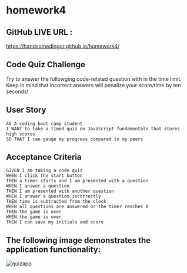 # homework4

## GitHub LIVE URL :
https://handsomedingor.github.io/homework4/


## Code Quiz Challenge
Try to answer the followging code-related question with in the time limit. Keep in mind that incorrect answers will penalize your score/time by ten seconds!



## User Story

```
AS A coding boot camp student
I WANT to take a timed quiz on JavaScript fundamentals that stores high scores
SO THAT I can gauge my progress compared to my peers
```

## Acceptance Criteria

```
GIVEN I am taking a code quiz
WHEN I click the start button
THEN a timer starts and I am presented with a question
WHEN I answer a question
THEN I am presented with another question
WHEN I answer a question incorrectly
THEN time is subtracted from the clock
WHEN all questions are answered or the timer reaches 0
THEN the game is over
WHEN the game is over
THEN I can save my initials and score
```



## The following image demonstrates the application functionality:
![quizapp](https://user-images.githubusercontent.com/94802639/149682943-25c45ccc-70a8-454c-a5d7-277ea4b09f55.gif)
